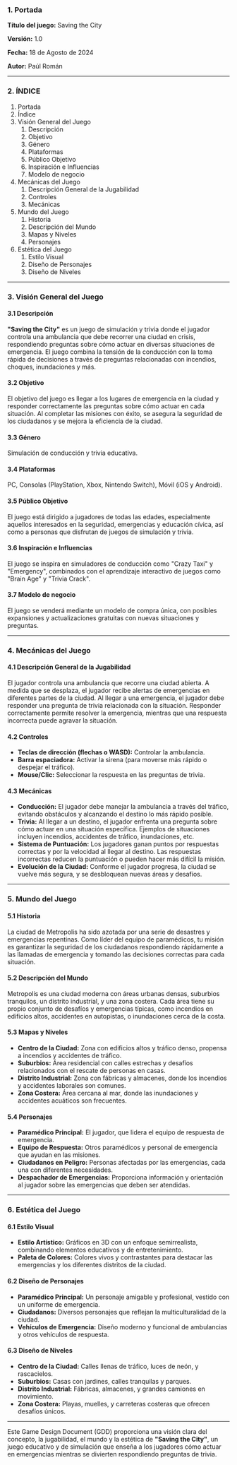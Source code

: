 
### 1. Portada
**Título del juego:** Saving the City

**Versión:** 1.0

**Fecha:** 18 de Agosto de 2024

**Autor:** Paúl Román

---

### 2. ÍNDICE

1. Portada
2. Índice
3. Visión General del Juego
    1. Descripción
    2. Objetivo
    3. Género
    4. Plataformas
    5. Público Objetivo
    6. Inspiración e Influencias
    7. Modelo de negocio
4. Mecánicas del Juego
    1. Descripción General de la Jugabilidad
    2. Controles
    3. Mecánicas
5. Mundo del Juego
    1. Historia
    2. Descripción del Mundo
    3. Mapas y Niveles
    4. Personajes
6. Estética del Juego
    1. Estilo Visual
    2. Diseño de Personajes
    3. Diseño de Niveles

---

### 3. Visión General del Juego

#### 3.1 Descripción
**"Saving the City"** es un juego de simulación y trivia donde el jugador controla una ambulancia que debe recorrer una ciudad en crisis, respondiendo preguntas sobre cómo actuar en diversas situaciones de emergencia. El juego combina la tensión de la conducción con la toma rápida de decisiones a través de preguntas relacionadas con incendios, choques, inundaciones y más.

#### 3.2 Objetivo
El objetivo del juego es llegar a los lugares de emergencia en la ciudad y responder correctamente las preguntas sobre cómo actuar en cada situación. Al completar las misiones con éxito, se asegura la seguridad de los ciudadanos y se mejora la eficiencia de la ciudad.

#### 3.3 Género
Simulación de conducción y trivia educativa.

#### 3.4 Plataformas
PC, Consolas (PlayStation, Xbox, Nintendo Switch), Móvil (iOS y Android).

#### 3.5 Público Objetivo
El juego está dirigido a jugadores de todas las edades, especialmente aquellos interesados en la seguridad, emergencias y educación cívica, así como a personas que disfrutan de juegos de simulación y trivia.

#### 3.6 Inspiración e Influencias
El juego se inspira en simuladores de conducción como "Crazy Taxi" y "Emergency", combinados con el aprendizaje interactivo de juegos como "Brain Age" y "Trivia Crack".

#### 3.7 Modelo de negocio
El juego se venderá mediante un modelo de compra única, con posibles expansiones y actualizaciones gratuitas con nuevas situaciones y preguntas.

---

### 4. Mecánicas del Juego

#### 4.1 Descripción General de la Jugabilidad
El jugador controla una ambulancia que recorre una ciudad abierta. A medida que se desplaza, el jugador recibe alertas de emergencias en diferentes partes de la ciudad. Al llegar a una emergencia, el jugador debe responder una pregunta de trivia relacionada con la situación. Responder correctamente permite resolver la emergencia, mientras que una respuesta incorrecta puede agravar la situación.

#### 4.2 Controles
- **Teclas de dirección (flechas o WASD):** Controlar la ambulancia.
- **Barra espaciadora:** Activar la sirena (para moverse más rápido o despejar el tráfico).
- **Mouse/Clic:** Seleccionar la respuesta en las preguntas de trivia.

#### 4.3 Mecánicas
- **Conducción:** El jugador debe manejar la ambulancia a través del tráfico, evitando obstáculos y alcanzando el destino lo más rápido posible.
- **Trivia:** Al llegar a un destino, el jugador enfrenta una pregunta sobre cómo actuar en una situación específica. Ejemplos de situaciones incluyen incendios, accidentes de tráfico, inundaciones, etc.
- **Sistema de Puntuación:** Los jugadores ganan puntos por respuestas correctas y por la velocidad al llegar al destino. Las respuestas incorrectas reducen la puntuación o pueden hacer más difícil la misión.
- **Evolución de la Ciudad:** Conforme el jugador progresa, la ciudad se vuelve más segura, y se desbloquean nuevas áreas y desafíos.

---

### 5. Mundo del Juego

#### 5.1 Historia
La ciudad de Metropolis ha sido azotada por una serie de desastres y emergencias repentinas. Como líder del equipo de paramédicos, tu misión es garantizar la seguridad de los ciudadanos respondiendo rápidamente a las llamadas de emergencia y tomando las decisiones correctas para cada situación.

#### 5.2 Descripción del Mundo
Metropolis es una ciudad moderna con áreas urbanas densas, suburbios tranquilos, un distrito industrial, y una zona costera. Cada área tiene su propio conjunto de desafíos y emergencias típicas, como incendios en edificios altos, accidentes en autopistas, o inundaciones cerca de la costa.

#### 5.3 Mapas y Niveles
- **Centro de la Ciudad:** Zona con edificios altos y tráfico denso, propensa a incendios y accidentes de tráfico.
- **Suburbios:** Área residencial con calles estrechas y desafíos relacionados con el rescate de personas en casas.
- **Distrito Industrial:** Zona con fábricas y almacenes, donde los incendios y accidentes laborales son comunes.
- **Zona Costera:** Área cercana al mar, donde las inundaciones y accidentes acuáticos son frecuentes.

#### 5.4 Personajes
- **Paramédico Principal:** El jugador, que lidera el equipo de respuesta de emergencia.
- **Equipo de Respuesta:** Otros paramédicos y personal de emergencia que ayudan en las misiones.
- **Ciudadanos en Peligro:** Personas afectadas por las emergencias, cada una con diferentes necesidades.
- **Despachador de Emergencias:** Proporciona información y orientación al jugador sobre las emergencias que deben ser atendidas.

---

### 6. Estética del Juego

#### 6.1 Estilo Visual
- **Estilo Artístico:** Gráficos en 3D con un enfoque semirrealista, combinando elementos educativos y de entretenimiento.
- **Paleta de Colores:** Colores vivos y contrastantes para destacar las emergencias y los diferentes distritos de la ciudad.

#### 6.2 Diseño de Personajes
- **Paramédico Principal:** Un personaje amigable y profesional, vestido con un uniforme de emergencia.
- **Ciudadanos:** Diversos personajes que reflejan la multiculturalidad de la ciudad.
- **Vehículos de Emergencia:** Diseño moderno y funcional de ambulancias y otros vehículos de respuesta.

#### 6.3 Diseño de Niveles
- **Centro de la Ciudad:** Calles llenas de tráfico, luces de neón, y rascacielos.
- **Suburbios:** Casas con jardines, calles tranquilas y parques.
- **Distrito Industrial:** Fábricas, almacenes, y grandes camiones en movimiento.
- **Zona Costera:** Playas, muelles, y carreteras costeras que ofrecen desafíos únicos.

---

Este Game Design Document (GDD) proporciona una visión clara del concepto, la jugabilidad, el mundo y la estética de **"Saving the City"**, un juego educativo y de simulación que enseña a los jugadores cómo actuar en emergencias mientras se divierten respondiendo preguntas de trivia.
